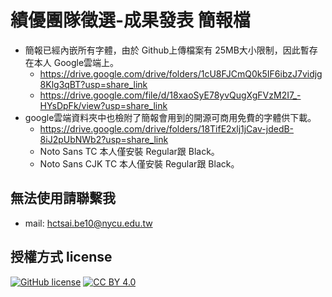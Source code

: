# 績優團隊徵選-成果發表 簡報檔
- 簡報已經內嵌所有字體，由於 Github上傳檔案有 25MB大小限制，因此暫存在本人 Google雲端上。
  - https://drive.google.com/drive/folders/1cU8FJCmQ0k5IF6ibzJ7vidjg8Klg3qBT?usp=share_link
  - https://drive.google.com/file/d/18xaoSyE78yvQugXgFVzM2I7_-HYsDpFk/view?usp=share_link
- google雲端資料夾中也檢附了簡報會用到的開源可商用免費的字體供下載。
  - https://drive.google.com/drive/folders/18TifE2xlj1jCav-jdedB-8iJ2pUbNWb2?usp=share_link
  - Noto Sans TC 本人僅安裝 Regular跟 Black。
  - Noto Sans CJK TC 本人僅安裝 Regular跟 Black。
## 無法使用請聯繫我
- mail: hctsai.be10@nycu.edu.tw
## 授權方式 license
[![GitHub license](https://img.shields.io/badge/license-MIT-blue.svg)](https://raw.githubusercontent.com/kkdai/youtube/master/LICENSE)
[![CC BY 4.0](https://img.shields.io/badge/License-CC%20BY%204.0-lightgrey.svg)](http://creativecommons.org/licenses/by/4.0/)
